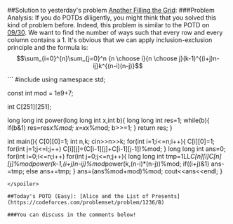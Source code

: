 ##Solution to yesterday's problem  [Another Filling the Grid](https://codeforces.com/contest/1228/problem/E):
###Problem Analysis:
If you do POTDs diligently, you might think that you solved this kind of problem before. Indeed, this problem is similar to the POTD on [09/30](https://codeforces.com/group/tKC7z9Nm0A/blog/entry/4774). We want to find the number of ways such that every row and every column contains a $1$. It's obvious that we can apply inclusion-exclusion principle and the formula is:
$$\sum_{i=0}^{n}\sum_{j=0}^n {n \choose i}{n \choose j}(k-1)^{(i+j)n-ij}k^{(n-i)(n-j)}$$


<spoiler summary="Code(C++)">
```
#include<bits/stdc++.h>
using namespace std;

const int mod = 1e9+7;

int C[251][251];

long long int power(long long int x,int b){
	long long int res=1;
	while(b){
		if(b&1)	res=res*x%mod;
		x=x*x%mod;
		b>>=1;
	}
	return res;
}

int main(){
	C[0][0]=1;
	int n,k;
	cin>>n>>k;
	for(int i=1;i<=n;i++){
		C[i][0]=1;
		for(int j=1;j<=i;j++)
			C[i][j]=(C[i-1][j]+C[i-1][j-1])%mod;
	}
	long long int ans=0;
	for(int i=0;i<=n;i++)
		for(int j=0;j<=n;j++){
			long long int tmp=1LL*C[n][i]*C[n][j]%mod*power(k-1,(i+j)*n-i*j)%mod*power(k,(n-i)*(n-j))%mod;
			if((i+j)&1)
				ans-=tmp;
			else
				ans+=tmp;
		}
	ans=(ans%mod+mod)%mod;
	cout<<ans<<endl;
}
```
</spoiler>

##Today's POTD (Easy): [Alice and the List of Presents](https://codeforces.com/problemset/problem/1236/B)

###You can discuss in the comments below!
